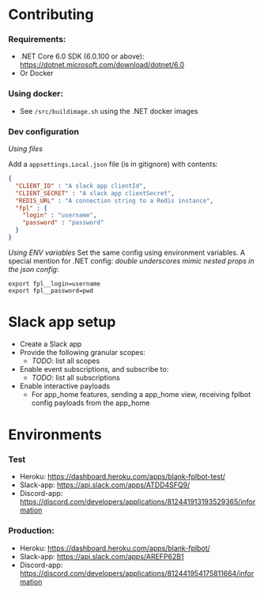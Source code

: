 # Contributing
### Requirements:
- .NET Core 6.0 SDK (6.0.100 or above): https://dotnet.microsoft.com/download/dotnet/6.0
- Or Docker

### Using docker:
- See `/src/buildimage.sh` using the .NET docker images

### Dev configuration

_Using files_

Add a `appsettings.Local.json` file (is in gitignore) with contents:

```json
{
  "CLIENT_ID" : "A slack app clientId",
  "CLIENT_SECRET" : "A slack app clientSecret",
  "REDIS_URL" : "A connection string to a Redis instance",
  "fpl" : {
    "login" : "username",
    "password" : "password"
  }
}
```

_Using ENV variables_
Set the same config using environment variables. A special mention for .NET config: _double underscores mimic nested props in the json config_:

```
export fpl__login=username
export fpl__password=pwd
```

# Slack app setup

* Create a Slack app
* Provide the following granular scopes:
  * _TODO_: list all scopes
* Enable event subscriptions, and subscribe to:
  * _TODO_: list all subscriptions
* Enable interactive payloads
  * For app_home features, sending a app_home view, receiving fplbot config payloads from the app_home


# Environments

### Test
* Heroku: https://dashboard.heroku.com/apps/blank-fplbot-test/
* Slack-app: https://api.slack.com/apps/ATDD4SFQ9/
* Discord-app: https://discord.com/developers/applications/812441913193529365/information

### Production:

* Heroku: https://dashboard.heroku.com/apps/blank-fplbot/
* Slack-app: https://api.slack.com/apps/AREFP62B1
* Discord-app: https://discord.com/developers/applications/812441954175811664/information
